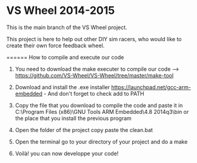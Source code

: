 VS Wheel 2014-2015
=======
This is the main branch of the VS Wheel project.

This project is here to help out other DIY sim racers, who would like to create their own force feedback wheel.

======
How to compile and execute our code

1) You need to download the make executer to compile our code --> https://github.com/VS-Wheel/VS-Wheel/tree/master/make-tool

2) Download and install the .exe installer https://launchpad.net/gcc-arm-embedded - And don't forget to check add to PATH

3) Copy the file that you download to compile the code and paste it in C:\Program Files (x86)\GNU Tools ARM Embedded\4.8 2014q3\bin or the place that you install the previous program

4) Open the folder of the project copy paste the clean.bat 

5) Open the terminal go to your directory of your project and do a make 

6) Voilà! you can now developpe your code! 
